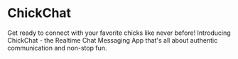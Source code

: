 # ChickChat
Get ready to connect with your favorite chicks like never before! Introducing ChickChat - the Realtime Chat Messaging App that's all about authentic communication and non-stop fun.
